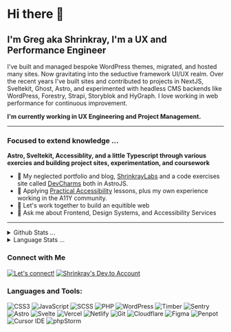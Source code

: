 # Hi there 👋

## I'm Greg aka Shrinkray, I'm a UX and Performance Engineer

I've built and managed bespoke WordPress themes, migrated, and hosted many sites. Now gravitating into the seductive framework UI/UX realm. Over the recent years I've built sites and contributed to projects in NextJS, Sveltekit, Ghost, Astro, and experimented with headless CMS backends like WordPress, Forestry, Strapi, Storyblok and HyGraph. I love working in web performance for continuous improvement. 

**I'm currently working in UX Engineering and Project Management.** 

***

### Focused to extend knowledge ...

**Astro, Sveltekit, Accessiblity, and a little Typescript through various exercies and building project sites, experimentation, and coursework**

- 🔭 My neglected portfolio and blog, [ShrinkrayLabs](https://www.shrinkraylabs.com/) and a code exercises site called [DevCharms](https://www.devcharms.com) both in AstroJS. 
- 🌱 Applying [Practical Accessibility](https://practical-accessibility.today/) lessons, plus my own experience working in the A11Y community. 
- 👯 Let's work together to build an equitible web
- 💬 Ask me about Frontend, Design Systems, and Accessibility Services

***


<details>
  <summary>Github Stats ... </summary>
  <p align="center">
    <img src="https://github-readme-stats.vercel.app/api?username=shrinkray&hide=stars&show_icons=true&line_height=32">
  </p>
</details>

<details>
  <summary>Language Stats ... </summary>
  <p align="center">
    <img src="https://wakatime.com/share/@Shrinkray/55fdfac9-49e8-4569-b266-a7747d912982.svg" height="300">
  </p>
</details>

### Connect with Me

<p align="left">
<a href="https://www.linkedin.com/in/gregraymiller/" target="blank"><img align="center" src="https://img.shields.io/badge/LinkedIn-21759B.svg?style=for-the-badge&logo=LinkedIn&logoColor=white" alt="Let's connect!" /></a>
<a href="https://dev.to/shrinkray" target="blank"><img align="center" src="https://img.shields.io/badge/dev.to-FF5D01.svg?style=for-the-badge&logo=devdotto&logoColor=white" alt="Shrinkray's Dev.to Account"/></a>
</p>

### Languages and Tools:

<p>
  
  <img src="https://img.shields.io/badge/CSS-239120?&style=for-the-badge&logo=css3&logoColor=white" alt="CSS3">
  <img src="https://img.shields.io/badge/JavaScript-F7DF1E?style=for-the-badge&logo=javascript&logoColor=black" alt="JavaScript">
  <img src="https://img.shields.io/badge/Sass-CC6699?style=for-the-badge&logo=sass&logoColor=white" alt="SCSS">
  <img src="https://img.shields.io/badge/PHP-777BB4?style=for-the-badge&logo=php&logoColor=white" alt="PHP">
  <img src="https://img.shields.io/badge/Wordpress-21759B?style=for-the-badge&logo=wordpress&logoColor=white" alt="WordPress">
  <img src="https://img.shields.io/badge/Timber-green?style=for-the-badge&logo=symphony&logoColor=white" alt="Timber">
  <img src="https://img.shields.io/badge/Sentry-362d59?style=for-the-badge&logo=sentry&logoColor=white" alt="Sentry">
  <img src="https://img.shields.io/badge/Astro-FF5D01.svg?style=for-the-badge&logo=astro&logoColor=white" alt="Astro">
  <img src="https://img.shields.io/badge/Svelte-4A4A55?style=for-the-badge&logo=svelte&logoColor=FF3E00" alt="Svelte">
  <img src="https://img.shields.io/badge/Vercel-000000?style=for-the-badge&logo=vercel&logoColor=white" alt="Vercel">
  <img src="https://img.shields.io/badge/Netlify-006866?style=for-the-badge&logo=netlify&logoColor=white" alt="Netlify">
  <img src="https://img.shields.io/badge/GIT-E44C30?style=for-the-badge&logo=git&logoColor=white" alt="Git">
  <img src="https://img.shields.io/badge/Cloudflare-F38020?style=for-the-badge&logo=Cloudflare&logoColor=white" alt="Cloudflare">
  <img src="https://img.shields.io/badge/Figma-FF0000?style=for-the-badge&logo=figma&logoColor=white" alt="Figma">
  <img src="https://img.shields.io/badge/Penpot-FFFFFF?style=for-the-badge&logo=penpot&logoColor=black" alt="Penpot">
  <img src="https://img.shields.io/badge/Cursor-47b41f?style=for-the-badge&logo=cursor&logoColor=white" alt="Cursor IDE">
  <img src="http://img.shields.io/badge/-PHPStorm-181717?style=for-the-badge&logo=phpstorm&logoColor=white" alt="phpStorm">
  
  




